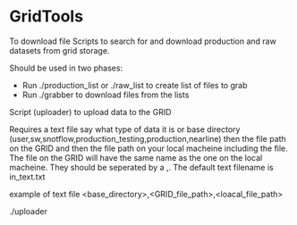 # GridTools

To download file
Scripts to search for and download production and raw datasets from grid storage.

Should be used in two phases:

 * Run ./production_list or ./raw_list to create list of files to grab
 * Run ./grabber to download files from the lists

Script (uploader) to upload data to the GRID

Requires a text file say what type of data it is or base directory
(user,sw,snotflow,production_testing,production,nearline)
then the file path on the GRID and then the file path on your local
macheine including the file. The file on the GRID will have the same
name as the one on the local macheine. They should be seperated by 
a ,. The default text filename is in_text.txt

example of text file
<base_directory>,<GRID_file_path>,<loacal_file_path>


./uploader

